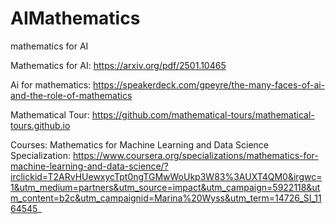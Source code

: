 # AIMathematics
mathematics for AI

Mathematics for AI: https://arxiv.org/pdf/2501.10465

Ai for mathematics: https://speakerdeck.com/gpeyre/the-many-faces-of-ai-and-the-role-of-mathematics

Mathematical Tour: https://github.com/mathematical-tours/mathematical-tours.github.io

Courses:
Mathematics for Machine Learning and Data Science Specialization: https://www.coursera.org/specializations/mathematics-for-machine-learning-and-data-science/?irclickid=T2ARvHUewxycTpt0ngTGMwWoUkp3W83%3AUXT4QM0&irgwc=1&utm_medium=partners&utm_source=impact&utm_campaign=5922118&utm_content=b2c&utm_campaignid=Marina%20Wyss&utm_term=14726_SI_1164545_
